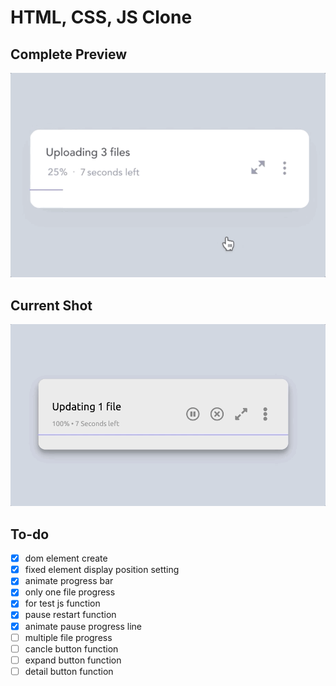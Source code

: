 # HTML, CSS, JS Clone

## Complete Preview

![modal-shot-5](/assets/modal-shot-5.gif)

## Current Shot

![current-shot](/assets/current-shot.gif)

## To-do

- [x] dom element create
- [x] fixed element display position setting
- [x] animate progress bar
- [x] only one file progress
- [x] for test js function
- [x] pause restart function
- [x] animate pause progress line
- [ ] multiple file progress
- [ ] cancle button function
- [ ] expand button function
- [ ] detail button function
